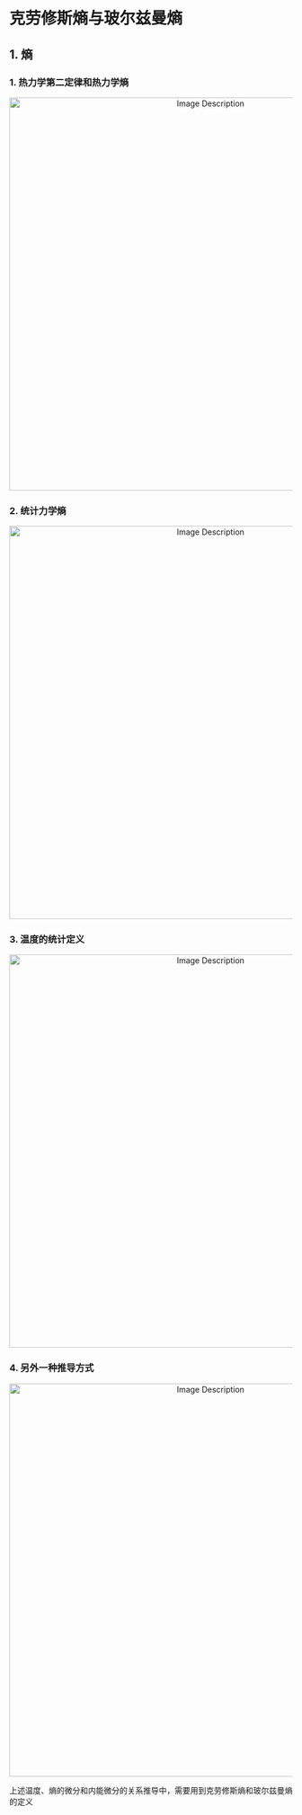 # 克劳修斯熵与玻尔兹曼熵

## 1. 熵

### 1. 热力学第二定律和热力学熵

<p align="center">
<img src="https://19640810.xyz/05_image/01_imageHost/20240419-151626.png" alt="Image Description" width="700">
</p>

### 2. 统计力学熵

<p align="center">
<img src="https://19640810.xyz/05_image/01_imageHost/20240419-152017.png" alt="Image Description" width="700">
</p>


### 3. 温度的统计定义

<p align="center">
<img src="https://19640810.xyz/05_image/01_imageHost/20240419-152302.png" alt="Image Description" width="700">
</p>


### 4. 另外一种推导方式

<p align="center">
<img src="https://19640810.xyz/05_image/01_imageHost/20240419-152633.png" alt="Image Description" width="700">
</p>

上述温度、熵的微分和内能微分的关系推导中，需要用到克劳修斯熵和玻尔兹曼熵的定义

